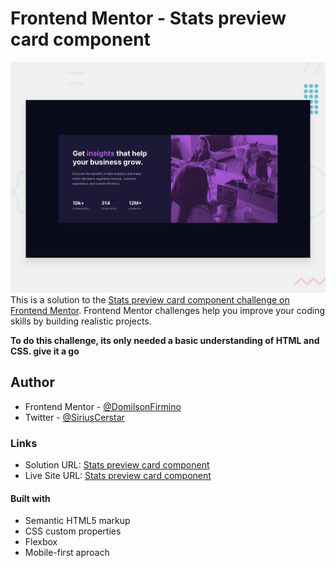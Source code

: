 # Frontend Mentor - Stats preview card component

![Design preview for the Stats preview card component coding challenge](./design/desktop-preview.jpg)
This is a solution to the [Stats preview card component challenge on Frontend Mentor](https://www.frontendmentor.io/challenges/stats-preview-card-component-8JqbgoU62). Frontend Mentor challenges help you improve your coding skills by building realistic projects.

**To do this challenge, its only needed a basic understanding of HTML and CSS. give it a go**

## Author

- Frontend Mentor - [@DomilsonFirmino](https://www.frontendmentor.io/profile/DomilsonFirmino)
- Twitter - [@SiriusCerstar](https://twitter.com/SiriusCerstar)
  
### Links

- Solution URL: [Stats preview card component](https://github.com/DomilsonFirmino/Stats-preview-card-component)
- Live Site URL: [Stats preview card component](https://domilsonfirmino.github.io/Stats-preview-card-component/)

#### Built with

- Semantic HTML5 markup
- CSS custom properties
- Flexbox
- Mobile-first aproach

